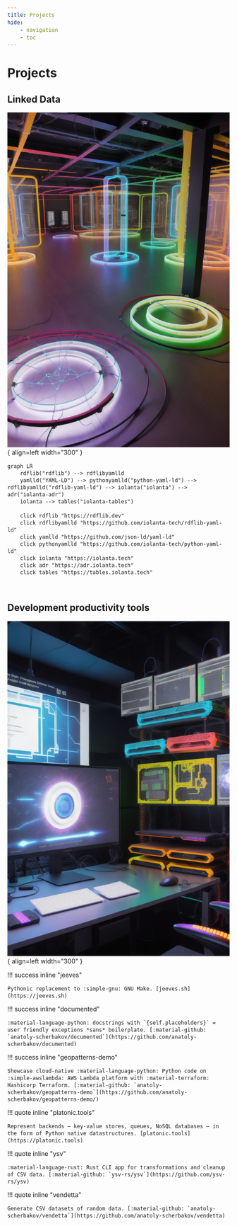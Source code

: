 ```yaml
---
title: Projects
hide:
    - navigation
    - toc
---
```


# Projects

## Linked Data

![](ld.png){ align=left width="300" }

```mermaid
graph LR
    rdflib("rdflib") --> rdflibyamlld
    yamlld("YAML-LD") --> pythonyamlld("python-yaml-ld") --> rdflibyamlld("rdflib-yaml-ld") --> iolanta("iolanta") --> adr("iolanta-adr")
    iolanta --> tables("iolanta-tables")

    click rdflib "https://rdflib.dev"
    click rdflibyamlld "https://github.com/iolanta-tech/rdflib-yaml-ld"
    click yamlld "https://github.com/json-ld/yaml-ld"
    click pythonyamlld "https://github.com/iolanta-tech/python-yaml-ld"
    click iolanta "https://iolanta.tech"
    click adr "https://adr.iolanta.tech"
    click tables "https://tables.iolanta.tech"
```

<br clear="both"/>

## Development productivity tools

![](dev.png){ align=left width="300" }

!!! success inline "jeeves"

    Pythonic replacement to :simple-gnu: GNU Make. [jeeves.sh](https://jeeves.sh)

!!! success inline "documented"

    :material-language-python: docstrings with `{self.placeholders}` = user friendly exceptions *sans* boilerplate. [:material-github: `anatoly-scherbakov/documented`](https://github.com/anatoly-scherbakov/documented)

!!! success inline "geopatterns-demo"

    Showcase cloud-native :material-language-python: Python code on :simple-awslambda: AWS Lambda platform with :material-terraform: Hashicorp Terraform. [:material-github: `anatoly-scherbakov/geopatterns-demo`](https://github.com/anatoly-scherbakov/geopatterns-demo/)

!!! quote inline "platonic.tools"

    Represent backends — key-value stores, queues, NoSQL databases — in the form of Python native datastructures. [platonic.tools](https://platonic.tools)

!!! quote inline "ysv"

    :material-language-rust: Rust CLI app for transformations and cleanup of CSV data. [:material-github: `ysv-rs/ysv`](https://github.com/ysv-rs/ysv)

!!! quote inline "vendetta"

    Generate CSV datasets of random data. [:material-github: `anatoly-scherbakov/vendetta`](https://github.com/anatoly-scherbakov/vendetta)


<br clear="both"/>
